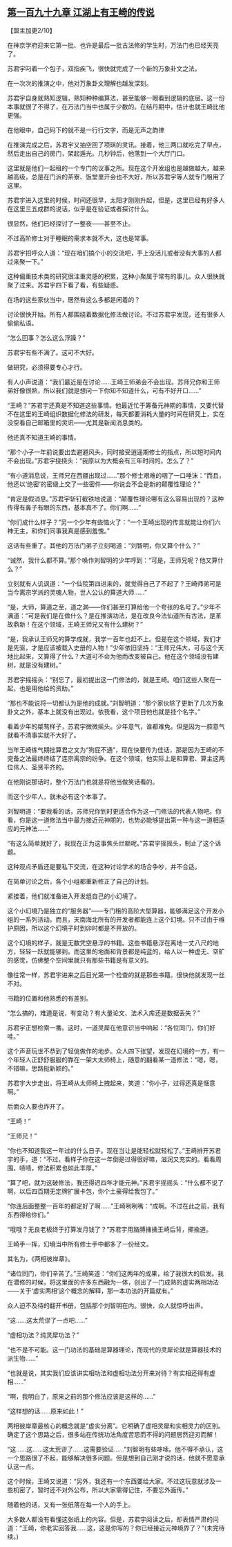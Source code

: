 ## [第一百九十九章 江湖上有王崎的传说](https://www.xxbiquge.com/11_11207/9103506.html)


  【盟主加更2/10】

  在神京学府迎来它第一批、也许是最后一批古法修的学生时，万法门也已经天亮了。

  苏君宇叼着一个包子，双指疾飞，很快就完成了一个新的万象卦文之法。

  在一次次的推演之中，他对万象卦文理解也越发深刻。

  苏君宇自身就熟知逻辑，熟知种种编算法，甚至能够一眼看到逻辑的底层。这一份本事就很了不得了，在万法门当中也属于少数的。在结丹期中，估计也就王崎比他更强。

  在他眼中，自己码下的就不是一行行文字，而是无声之韵律

  在推演完成之后，苏君宇又抽空回了项琪的灵讯。接着，他三两口就吃完了早点，然后走出自己的房门，架起遁光。几秒钟后，他落到一个大厅门口。

  这里就是他们一起租的一个专门的议事之所。现在这个开发组也是越做越大，越来越高级，总是在门派的茶寮、饭堂里开会也不大好，所以苏君宇等人就专门租用了这里。

  苏君宇进入这里的时候，时间还很早，太阳才刚刚升起，但是，这里已经有好多人在这里三五成群的说话，似乎是在验证或者探讨什么。

  很显然，他们已经探讨了一整夜——甚至不止。

  不过高阶修士对于睡眠的需求本就不大，这也是常事。

  苏君宇招呼众人道：“现在咱们搞个小的交流吧，手上没活儿或者没有大事的人都过来聚一下。”

  这种偏重技术类的研究很注重灵感的积累，这种小聚属于常有的事儿。众人很快就聚了过来。苏君宇四下看了看，有些疑惑。

  在场的这些家伙当中，居然有这么多都是闲着的？

  讨论很快开始。所有人都围绕着数据化修法做讨论。不过苏君宇发现，还有很多人偷偷私语。

  “怎么回事？怎么这么浮躁？”

  苏君宇有些不满了。这可不大好。

  做研究，必须得要专心才行。

  有人小声说道：“我们最近是在讨论……王崎王师弟会不会出现。苏师兄你和王师弟好像很熟，所以我们就是想问一下你知不知道什么，可有不好开口……”

  “王崎？”苏君宇还真是不知道这些事情。他最近忙于筹备元神期的事情，又要代替不在这里的王崎组织数据化修法的研发，每天都要消耗大量的时间在研究上，实在没空看自己邮箱里的灵讯——尤其是新闻消息类的。

  他还真不知道王崎的事情。

  “那个小子一年前说要出去避避风头，同时接受逍遥期修士的指点，所以短时间内不会出现。”苏君宇挠挠头：“我原以为大概会有三年时间的。怎么了？”

  “有小道消息说，王师兄在西疆出现过……”那个修士艰难的咽了一口唾沫：“而且，他还以‘绝密’的密级上交了一些密件——你说会不会是新的颠覆性理论？”

  “肯定是假消息。”苏君宇斩钉截铁地说道：“颠覆性理论哪有这么容易出现的？这种传得有鼻子有眼的东西，基本真不了。你们啊……”

  “你们成什么样子？”另一个少年有些恼火了：“一个王崎出现的传言就能让你们六神无主，和你们同事我真是感到羞愧。”

  这话有些重了。其他的万法门弟子立刻喝道：“刘智明，你又算个什么？”

  “诚然，我什么都不算。”那个唤作刘智明的少年哼到：“可是，王师兄呢？他又算什么？”

  立刻就有人讥讽道：“一个仙院第四进来的，就觉得自己了不起了？王崎师弟可是当今离宗学派的灵魂人物，世人公认的算道大师……”

  “是，大师，算道之至，道之渊——你们甚至打算给他一个夸张的名号了。”少年不满道：“可是我们是在做什么？是在推演功法，是在改良今法仙道所有古法，是革故鼎新！在这个领域，王崎王师兄又有什么建树？”

  “是，我承认王师兄的算学成就，我学一百年也赶不上。但是在这个领域，我们才是先驱，才是应该被载入史册的人物！”少年依旧坚持：“王师兄伟大，可与这个天地比起来，又算得了什么？大道可不会为他而改变被自己。他在这个领域没有建树，就是没有建树。”

  苏君宇摇摇头：“别忘了，最初提出这一门修法的，就是王崎。咱们这些人聚在一起，也是用他给的资助。”

  “那也不能说将一切都认为是他的成就。”刘智明道：“那个家伙除了更新了几次万象卦文之外，基本上就没有出现过。依我看，这个项目他也就是挂个名字。”

  看着少年的桀骜样子，苏君宇微微摇头。少年意气，谁都难免。但是因为一腔意气就看不清事实就不大好了。

  当年王崎练气期批算君之文为“狗屁不通”，现在快要传为佳话，那是因为王崎的不完备之法最终终结了连宗离宗的纷争。在这个领域，他实际上是和算君、算主这两位伟人、圣贤平齐的。

  在他刚说那话时，整个万法门也就是将他当做笑话看的。

  而这个少年人，就未必有这个本事了。

  刘智明道：“要我看的话，苏师兄你到时更适合作为这一门修法的代表人物吧。你看，你是这一道修法当中最为接近元神期的，也势必能够提出第一种与这一道相适应的元神法……”

  “有这么简单就好了，我现在正为这事焦头烂额呢。”苏君宇摇摇头，制止了这个话题。

  这种观点矛盾还是要私下交流，在这种讨论学术的场合争吵，并不合适。

  在简单讨论之后，各个小组都重新修正了自己的计划。

  紧接着，他们就准备进入开发组自己的小幻境了。

  这个小幻境乃是独立的“服务器”——专门租的高阶大型算器，能够满足这个开发小组的一系列活动。而且，天南海北所有的开发者都能连上这个幻境。只不过由于维护原因，所以这个幻境子时到卯时都是不开放的。

  这个幻境的样子，就是无数凭空悬浮的书籍。这些书籍悬浮在离地一丈八尺的地方，轻轻一跃就能够到。而这里的地面和背景都是纯蓝的，给人以一种虚无、空旷的感觉，仿佛整个空间里就只有那些书籍是有意义的。

  像往常一样，苏君宇进来之后目光第一个检查的就是那些书籍。很快他就发现一丝不对。

  书籍的位置和他熟悉的有差别。

  “怎么搞的，难道是说，有变动？有大量论文、法术入库还是数据丢失？”

  苏君宇正想检索一番。这时，一道灵犀在他意识当中响起：“各位同门，你们好哇。”

  这个声音玩世不恭到了轻佻做作的地步。众人四下张望，发现在幻境的一方，有一个年轻人正舒舒服服的靠在一架大太师椅上，随意的翻看某一道修法：“嗯，嗯，不错嘛，思路挺新颖的。”

  苏君宇大步走出，将王崎从太师椅上拽起来，笑道：“你小子，过得还真是惬意啊。”

  后面众人要也炸开了。

  “王崎！”

  “王师兄！”

  “你也不知道我这一年过的什么日子。现在当让是能轻松就轻松了。”王崎排开苏君宇的手，道：“不过，看样子你在这一年倒是过得很好嘛，滋润又充实的。看看周围，啧啧，修法积累也如此丰厚。”

  “算了吧，就为这破修法，我还得迟四年才能元神。”苏君宇摇摇头：“什么都不说了啊，以后四百期无定牌扩展卡包，你个土豪得给我包了。”

  “你连后面整整一百年的都定好了啊……”王崎咧咧嘴：“成啊。不过在此之前，我有东西得给你们。”

  “哦哦？无良老板终于打算发月钱了？”苏君宇用胳膊捅捅王崎后背，揶揄道。

  王崎手一挥，幻境当中所有修士手中都多了一份经文。

  其名为，《两相彼岸章》。

  “诸位同门，你们辛苦了。”王崎笑道：“你们这两年的成果，给了我很大的启发。我在潜修的时候，将这里面的许多东西融为一体，创出了一门成熟的虚实两相功法——关于‘虚实两相’这个概念的解释，那一本功法的开篇就有。”

  众人迫不及待的翻开书册，包括那个刘智明在内。很快，众人就惊呼出声。

  “这……这太荒谬了一点吧……”

  “虚相功法？纯灵犀功法？”

  “也不是不可能。这一门功法的基础是算器理论，而现代的灵犀论就是算器技术的派生物……”

  “也就是说，其实我们应该讲实相功法和虚相功法分开来对待？有实相还得有虚相……”

  “啊，我明白了，原来之前的那个修法应该是这样的……”

  “这样想的话……原来如此！”

  两相彼岸章最核心的概念就是“虚实分离”。它明确了虚相灵犀和实相灵力的区别。确定了这个思路之后，很多站在传统功法角度苦思而不得的问题居然迎刃而解！

  “这……这……这太荒谬了……这需要验证……”刘智明有些哆嗦。他不得不承认，这一个思路很了不起，能够解决很多问题。但是想到自己刚才说的话，他就不愿意承认这一点。

  这个时候，王崎又说道：“另外，我还有一个东西要给大家。不过这玩意就涉及一些机密了，暂时还不对外公布，所以大家需得记住，不要忘外面传。”

  随着他的话，又有一张纸落在每一个人的手上。

  大多数人都没有看懂这张纸上的内容。但是，苏君宇阅读之后，却表情严肃的问道：“王崎，你老实回答我……这，这是你写的？你已经接近元神境界了？”(未完待续。)
